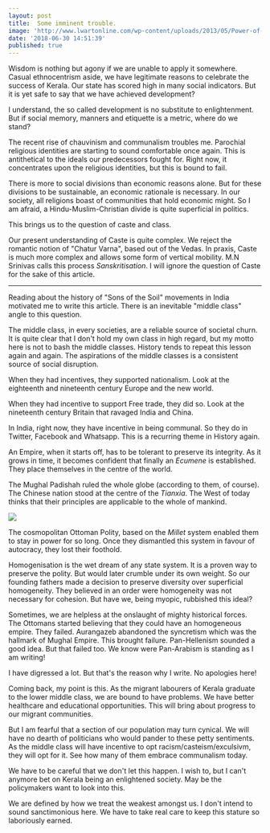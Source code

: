 ```yaml
---
layout: post
title:  Some imminent trouble.
image: 'http://www.lwartonline.com/wp-content/uploads/2013/05/Power-of-Art_thumbnail.jpg'
date: '2018-06-30 14:51:39'
published: true
---
```


Wisdom is nothing but agony if we are unable to apply it somewhere. Casual ethnocentrism aside, we have legitimate reasons to celebrate the success of Kerala. Our state has scored high in many social indicators. But it is yet safe to say that we have achieved development?

I understand, the so called development is no substitute to enlightenment. But if social memory, manners and etiquette is a metric, where do we stand?

The recent rise of chauvinism and communalism troubles me. Parochial religious identities are starting to sound comfortable once again. This is antithetical to the ideals our predecessors fought for. Right now, it concentrates upon the religious identities, but this is bound to fail. 

There is more to social divisions than economic reasons alone. But for these divisions to be sustainable, an economic rationale is necessary. In our society, all religions boast of communities that hold economic might. So I am afraid, a Hindu-Muslim-Christian divide is quite superficial in politics. 

This brings us to the question of caste and class.

Our present understanding of Caste is quite complex. We reject the romantic notion of "Chatur Varna", based out of the Vedas. In praxis, Caste is much more complex and allows some form of vertical mobility. M.N Srinivas calls this process *Sanskritisation*. I will ignore the question of Caste for the sake of this article. 

<hr>

Reading about the history of "Sons of the Soil" movements in India motivated me to write this article. There is an inevitable "middle class" angle to this question.

The middle class, in every societies, are a reliable source of societal churn. It is quite clear that I don't hold my own class in high regard, but my motto here is not to bash the middle classes. History tends to repeat this lesson again and again. The aspirations of the middle classes is a consistent source of social disruption.

When they had incentives, they supported nationalism. Look at the eighteenth and nineteenth century Europe and the new world.

When they had incentive to support Free trade, they did so. Look at the nineteenth century Britain that ravaged India and China.

In India, right now, they have incentive in being communal. So they do in Twitter, Facebook and Whatsapp. This is a recurring theme in History again.

An Empire, when it starts off, has to be tolerant to preserve its integrity. As it grows in time, it becomes confident that finally an *Ecumene* is established. They place themselves in the centre of the world. 

The Mughal Padishah ruled the whole globe (according to them, of course). The Chinese nation stood at the centre of the *Tianxia*. The West of today thinks that their principles are applicable to the whole of mankind. 

![]({{site.baseurl}}/https://blogs.timesofindia.indiatimes.com/wp-content/uploads/2016/05/Capture17.jpg)

The cosmopolitan Ottoman Polity, based on the *Millet* system enabled them to stay in power for so long. Once they dismantled this system in favour of autocracy, they lost their foothold. 

Homogenisation is the wet dream of any state system. It is a proven way to preserve the polity. But would later crumble under its own weight. So our founding fathers made a decision to preserve diversity over superficial homogeneity. They believed in an order were homogeneity was not necessary for cohesion. But have we, being myopic, rubbished this ideal?

Sometimes, we are helpless at the onslaught of mighty historical forces. The Ottomans started believing that they could have an homogeneous empire. They failed. Aurangazeb abandoned the syncretism which was the hallmark of Mughal Empire. This brought failure. Pan-Hellenism sounded a good idea. But that failed too. We know were Pan-Arabism is standing as I am writing!

I have digressed a lot. But that's the reason why I write. No apologies here!

Coming back, my point is this. As the migrant labourers of Kerala graduate to the lower middle class, we are bound to have problems. We have better healthcare and educational opportunities. This will bring about progress to our migrant communities.

But I am fearful that a section of our population may turn cynical. We will have no dearth of politicians who would pander to these petty sentiments. As the middle class will have incentive to opt racism/casteism/exculsivm, they will opt for it. See how many of them embrace communalism today.

We have to be careful that we don't let this happen. I wish to, but I can't anymore bet on Kerala being an enlightened society. May be the policymakers want to look into this.

We are defined by how we treat the weakest amongst us. I don't intend to sound sanctimonious here. We have to take real care to keep this stature so laboriously earned.
